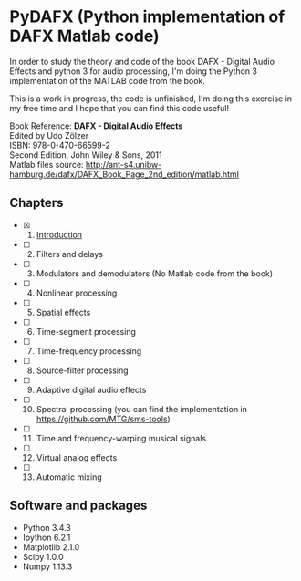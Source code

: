 PyDAFX (Python implementation of DAFX Matlab code)
========================================================== 

In order to study the theory and code of the book DAFX - Digital Audio Effects and python 3 for audio processing,
I'm doing the Python 3 implementation of the MATLAB code from the book.

This is a work in progress, the code is unfinished,  I'm doing this exercise in my free time and I hope that you can find this code useful!

Book Reference:
<b>DAFX - Digital Audio Effects</b> <br>
Edited by Udo Zölzer<br>
ISBN: 978-0-470-66599-2<br>
Second Edition, John Wiley & Sons, 2011<br>
Matlab files source: http://ant-s4.unibw-hamburg.de/dafx/DAFX_Book_Page_2nd_edition/matlab.html

Chapters
--------
- [X] 1. [Introduction](01_Introduction)
 	
- [ ] 2. Filters and delays

- [ ] 3. Modulators and demodulators (No Matlab code from the book) 
 
- [ ] 4. Nonlinear processing
 	
- [ ] 5. Spatial effects
 	
- [ ] 6. Time-segment processing

- [ ] 7. Time-frequency processing

- [ ] 8. Source-filter processing
 	
- [ ] 9. Adaptive digital audio effects
 	
- [ ] 10. Spectral processing (you can find the implementation in https://github.com/MTG/sms-tools)
 	
- [ ] 11. Time and frequency-warping musical signals
 	
- [ ] 12. Virtual analog effects

- [ ] 13. Automatic mixing

Software and packages
---------------------
- Python 3.4.3
- Ipython 6.2.1
- Matplotlib 2.1.0
- Scipy 1.0.0
- Numpy 1.13.3
